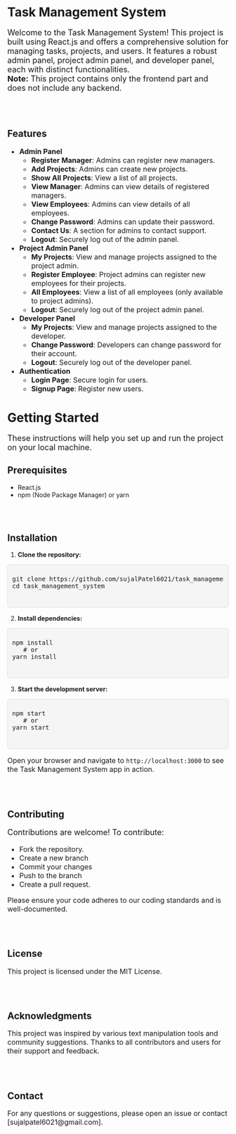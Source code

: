<h1>Task Management System</h1>
<p style="font-size: 18px;">Welcome to the Task Management System! This project is built using React.js and offers a comprehensive solution for managing tasks, projects, and users. It features a robust admin panel, project admin panel, and developer panel, each with distinct functionalities. 
<br>
<strong>Note:</strong> This project contains only the frontend part and does not include any backend.</p>
<br>
<br>
<h2>Features</h2>
<ul style="font-size: 16px;">
  <li><strong>Admin Panel</strong>
    <ul>
      <li><strong>Register Manager</strong>: Admins can register new managers.</li>
      <li><strong>Add Projects</strong>: Admins can create new projects.</li>
      <li><strong>Show All Projects</strong>: View a list of all projects.</li>
      <li><strong>View Manager</strong>: Admins can view details of registered managers.</li>
      <li><strong>View Employees</strong>: Admins can view details of all employees.</li>
      <li><strong>Change Password</strong>: Admins can update their password.</li>
      <li><strong>Contact Us</strong>: A section for admins to contact support.</li>
      <li><strong>Logout</strong>: Securely log out of the admin panel.</li>
    </ul>
  </li>
  <li><strong>Project Admin Panel</strong>
    <ul>
      <li><strong>My Projects</strong>: View and manage projects assigned to the project admin.</li>
      <li><strong>Register Employee</strong>: Project admins can register new employees for their projects.</li>
      <li><strong>All Employees</strong>: View a list of all employees (only available to project admins).</li>
      <li><strong>Logout</strong>: Securely log out of the project admin panel.</li>
    </ul>
  </li>
  <li><strong>Developer Panel</strong>
    <ul>
      <li><strong>My Projects</strong>: View and manage projects assigned to the developer.</li>
      <li><strong>Change Password</strong>: Developers can change password for their account.</li>
      <li><strong>Logout</strong>: Securely log out of the developer panel.</li>
    </ul>
  </li>
  <li><strong>Authentication</strong>
    <ul>
      <li><strong>Login Page</strong>: Secure login for users.</li>
      <li><strong>Signup Page</strong>: Register new users.</li>
    </ul>
  </li>
</ul>
<h1>Getting Started</h1>
<p style="font-size: 18px;">These instructions will help you set up and run the project on your local machine.</p>
<h2>Prerequisites</h2>
<p style="font-size: 16px;">
  <ul>
    <li>React.js</li>
    <li>npm (Node Package Manager) or yarn</li>
  </ul>
</p>
<br>
<br>
<h2>Installation</h2>
<p style="font-size: 16px;">
  <ol>
    <li><strong>Clone the repository:</strong></li>
  </ol>
</p>
<div style=" position: relative;
            background-color: #f5f5f5;
            padding: 10px;
            border: 1px solid #ddd;
            border-radius: 5px;
            font-family: Consolas, 'Courier New', monospace;
            font-size: 14px;">
        <pre>
git clone https://github.com/sujalPatel6021/task_management_system.git
cd task_management_system
        </pre>
</div>
<p style="font-size: 16px;">
  <ol start="2">
    <li><strong>Install dependencies:</strong></li>
  </ol>
</p>
<div style=" position: relative;
            background-color: #f5f5f5;
            padding: 10px;
            border: 1px solid #ddd;
            border-radius: 5px;
            font-family: Consolas, 'Courier New', monospace;
            font-size: 14px;">
        <pre>
npm install
&nbsp;&nbsp;&nbsp;# or
yarn install
        </pre>
</div>
<p style="font-size: 16px;">
  <ol start="3">
    <li><strong>Start the development server:</strong></li>
  </ol>
</p>
<div style=" position: relative;
            background-color: #f5f5f5;
            padding: 10px;
            border: 1px solid #ddd;
            border-radius: 5px;
            font-family: Consolas, 'Courier New', monospace;
            font-size: 14px;">
        <pre>
npm start
&nbsp;&nbsp;&nbsp;# or
yarn start
        </pre>
</div>
<p style="font-size: 16px;">Open your browser and navigate to <code>http://localhost:3000</code> to see the Task Management System app in action.</p>
<br>
<br>
<h2>Contributing</h2>
<p style="font-size: 18px;">Contributions are welcome! To contribute:</p>
<ul style="font-size: 16px;">
  <li>Fork the repository.</li>
  <li>Create a new branch</li>
  <li>Commit your changes</li>
  <li>Push to the branch</li>
  <li>Create a pull request.</li>
</ul>
<p style="font-size: 16px;">Please ensure your code adheres to our coding standards and is well-documented.</p>
<br>
<br>
<h2>License</h2>
<p style="font-size: 16px;">This project is licensed under the MIT License.</p>
<br>
<br>
<h2>Acknowledgments</h2>
<p style="font-size: 16px;">This project was inspired by various text manipulation tools and community suggestions. Thanks to all contributors and users for their support and feedback.</p>
<br>
<br>
<h2>Contact</h2>
<p style="font-size: 16px;">For any questions or suggestions, please open an issue or contact [sujalpatel6021@gmail.com].</p>
